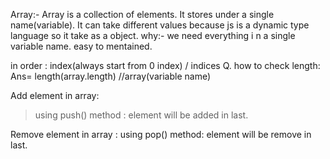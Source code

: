 Array:- Array is a  collection of elements.
It stores under a single name(variable).
It can take different values because js is a dynamic type language so it take as a object.
why:-
we need everything i n a single variable name.
easy to mentained.

in order : index(always start from 0 index) / indices
Q. how to check length: Ans= length(array.length) //array(variable name)

Add element in array:
>using push() method : element will be added in last.

Remove element in array :
using pop() method: element will be remove in last.
